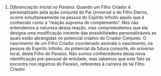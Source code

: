 1. *Diferenciação Inicial no Paraíso*. Quando um Filho Criador é personalizado pela ação conjunta do Pai Universal e do Filho Eterno, ocorre simultaneamente  na pessoa do Espírito Infinito aquilo que é conhecido como a “reação suprema de complemento”. Nós não entendemos a natureza dessa reação, mas compreendemos que ela designa uma modificação inerente das possibilidades personalizáveis as quais estão abrangidas no potencial criativo do Criador Conjunto. O nascimento de um Filho Criador coordenado assinala o nascimento, na pessoa do Espírito Infinito, do potencial da futura consorte, do universo local, deste Filho do Paraíso. Não somos conhecedores desta nova identificação pré-pessoal de entidade, mas sabemos que este fato se encontra nos registros do Paraíso, referentes à carreira de tal Filho Criador.